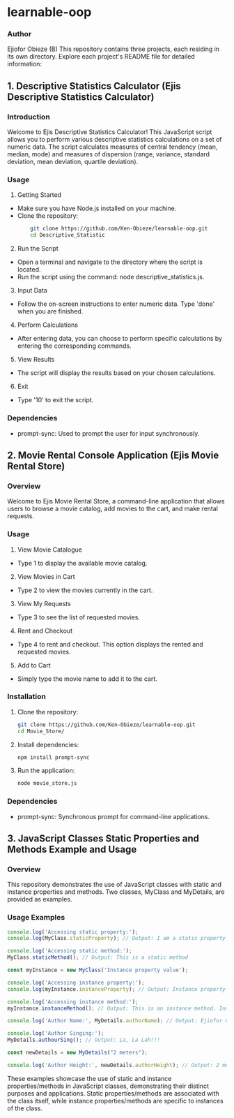 # learnable-oop

### Author
Ejiofor Obieze (B)
This repository contains three projects, each residing in its own directory. Explore each project's README file for detailed information:

## 1. Descriptive Statistics Calculator (Ejis Descriptive Statistics Calculator)

### Introduction
Welcome to Ejis Descriptive Statistics Calculator! This JavaScript script allows you to perform various descriptive statistics calculations on a set of numeric data. The script calculates measures of central tendency (mean, median, mode) and measures of dispersion (range, variance, standard deviation, mean deviation, quartile deviation).

### Usage
1. Getting Started
* Make sure you have Node.js installed on your machine.
* Clone the repository:
    ```bash
        git clone https://github.com/Ken-Obieze/learnable-oop.git
        cd Descriptive_Statistic
    ```
2. Run the Script
* Open a terminal and navigate to the directory where the script is located.
* Run the script using the command: node descriptive_statistics.js.
3. Input Data
* Follow the on-screen instructions to enter numeric data. Type 'done' when you are finished.
4. Perform Calculations
* After entering data, you can choose to perform specific calculations by entering the corresponding commands.
5. View Results
* The script will display the results based on your chosen calculations.
6. Exit
* Type '10' to exit the script.

### Dependencies
* prompt-sync: Used to prompt the user for input synchronously.

## 2. Movie Rental Console Application (Ejis Movie Rental Store)

### Overview
Welcome to Ejis Movie Rental Store, a command-line application that allows users to browse a movie catalog, add movies to the cart, and make rental requests.

### Usage
1. View Movie Catalogue
* Type 1 to display the available movie catalog.
2. View Movies in Cart
* Type 2 to view the movies currently in the cart.
3. View My Requests
* Type 3 to see the list of requested movies.
4. Rent and Checkout
* Type 4 to rent and checkout. This option displays the rented and requested movies.
5. Add to Cart
* Simply type the movie name to add it to the cart.

### Installation
1. Clone the repository:
    ```bash
    git clone https://github.com/Ken-Obieze/learnable-oop.git
    cd Movie_Store/
    ```
2. Install dependencies:
    ```bash
    npm install prompt-sync
    ```
3. Run the application:
    ```bash
    node movie_store.js
    ```

### Dependencies
* prompt-sync: Synchronous prompt for command-line applications.

## 3. JavaScript Classes Static Properties and Methods Example and Usage

### Overview
This repository demonstrates the use of JavaScript classes with static and instance properties and methods. Two classes, MyClass and MyDetails, are provided as examples.

### Usage Examples
```javascript
console.log('Accessing static property:');
console.log(MyClass.staticProperty); // Output: I am a static property

console.log('Accessing static method:');
MyClass.staticMethod(); // Output: This is a static method

const myInstance = new MyClass('Instance property value');

console.log('Accessing instance property:');
console.log(myInstance.instanceProperty); // Output: Instance property value

console.log('Accessing instance method:');
myInstance.instanceMethod(); // Output: This is an instance method. Instance property value: Instance property value
```
```javascript
console.log('Author Name:', MyDetails.authorName); // Output: Ejiofor Obieze

console.log('Author Singing:');
MyDetails.authourSing(); // Output: La, La Lah!!!

const newDetails = new MyDetails("2 meters");

console.log('Author Height:', newDetails.authorHeight); // Output: 2 meters

```

These examples showcase the use of static and instance properties/methods in JavaScript classes, demonstrating their distinct purposes and applications. Static properties/methods are associated with the class itself, while instance properties/methods are specific to instances of the class.
